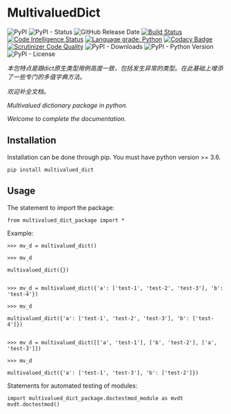 # MultivaluedDict

![PyPI](https://img.shields.io/pypi/v/multivalued-dict?color=red)
![PyPI - Status](https://img.shields.io/pypi/status/multivalued-dict)
![GitHub Release Date](https://img.shields.io/github/release-date/fsssosei/MultivaluedDict)
[![Build Status](https://scrutinizer-ci.com/g/fsssosei/MultivaluedDict/badges/build.png?b=master)](https://scrutinizer-ci.com/g/fsssosei/MultivaluedDict/build-status/master)
[![Code Intelligence Status](https://scrutinizer-ci.com/g/fsssosei/MultivaluedDict/badges/code-intelligence.svg?b=master)](https://scrutinizer-ci.com/code-intelligence)
[![Language grade: Python](https://img.shields.io/lgtm/grade/python/g/fsssosei/MultivaluedDict.svg?logo=lgtm&logoWidth=18)](https://lgtm.com/projects/g/fsssosei/MultivaluedDict/context:python)
[![Codacy Badge](https://api.codacy.com/project/badge/Grade/a486aacc36da4dea8016136bd0f52d5f)](https://www.codacy.com/app/fsssosei/MultivaluedDict?utm_source=github.com&amp;utm_medium=referral&amp;utm_content=fsssosei/MultivaluedDict&amp;utm_campaign=Badge_Grade)
[![Scrutinizer Code Quality](https://scrutinizer-ci.com/g/fsssosei/MultivaluedDict/badges/quality-score.png?b=master)](https://scrutinizer-ci.com/g/fsssosei/MultivaluedDict/?branch=master)
![PyPI - Downloads](https://img.shields.io/pypi/dw/multivalued-dict?label=PyPI%20-%20Downloads)
![PyPI - Python Version](https://img.shields.io/pypi/pyversions/multivalued-dict)
![PyPI - License](https://img.shields.io/pypi/l/multivalued-dict)

*本包特点是跟dict原生类型用例高度一致，包括发生异常的类型。在此基础上增添了一些专门的多值字典方法。*

*欢迎补全文档。*

*Multivalued dictionary package in python.* 

*Welcome to complete the documentation.*

## Installation

Installation can be done through pip. You must have python version >= 3.6.

	pip install multivalued_dict

## Usage

The statement to import the package:

	from multivalued_dict_package import *

Example:

	>>> mv_d = multivalued_dict()

	>>> mv_d

	multivalued_dict({})


	>>> mv_d = multivalued_dict({'a': ['test-1', 'test-2', 'test-3'], 'b': 'test-4'})

	>>> mv_d

	multivalued_dict({'a': ['test-1', 'test-2', 'test-3'], 'b': ['test-4']})


	>>> mv_d = multivalued_dict([['a', 'test-1'], ['b', 'test-2'], ['a', 'test-3']])

	>>> mv_d

	multivalued_dict({'a': ['test-1', 'test-3'], 'b': ['test-2']})


Statements for automated testing of modules:

	import multivalued_dict_package.doctestmod_module as mvdt
	mvdt.doctestmod()
